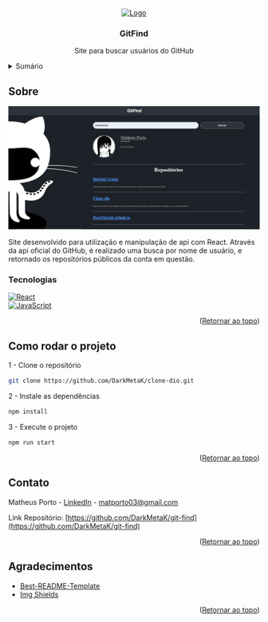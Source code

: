 <a name="readme-top"></a>

<!-- PROJECT LOGO -->
<br />
<div align="center">

  <a href="https://github.com/DarkMetaK/git-find">
    <img src="https://cdn-icons-png.flaticon.com/512/25/25231.png" alt="Logo" width="160" height="160">
  </a>

  <h3 align="center">GitFind</h3>

  <p align="center">
    Site para buscar usuários do GitHub
  </p>
</div>



<!-- TABLE OF CONTENTS -->
<details>
  <summary>Sumário</summary>
  <ol>
    <li>
      <a href="#sobre">Sobre</a>
      <ul>
        <li><a href="#tecnologias">Tecnologias</a></li>
      </ul>
    </li>
    <li>
      <a href="#como-rodar-o-projeto">Como rodar o projeto</a>
    </li>
    <li><a href="#contato">Contato</a></li>
    <li><a href="#agradecimentos">Agradecimentos</a></li>
  </ol>
</details>



<!-- ABOUT THE PROJECT -->
## Sobre

[![Product Name Screen Shot][product-screenshot]](https://darkmetak-gitfind.netlify.app/)

Site desenvolvido para utilização e manipulação de api com React. Através da api oficial do GitHub, é realizado uma busca por nome de usuário, e retornado os repositórios públicos da conta em questão.

### Tecnologias

[![React][React.js]][React-url]<br>
[![JavaScript][JavaScript.js]][JavaScript-url]

<p align="right">(<a href="#readme-top">Retornar ao topo</a>)</p>

<!-- GETTING STARTED -->
## Como rodar o projeto

1 - Clone o repositório
```sh
git clone https://github.com/DarkMetaK/clone-dio.git
```

2 - Instale as dependências
```sh
npm install
```

3 - Execute o projeto
```sh
npm run start
```

<p align="right">(<a href="#readme-top">Retornar ao topo</a>)</p>

<!-- CONTACT -->
## Contato

Matheus Porto - [LinkedIn](https://www.linkedin.com/in/matheusport0/) - matporto03@gmail.com

Link Repositório: [https://github.com/DarkMetaK/git-find](https://github.com/DarkMetaK/git-find)

<p align="right">(<a href="#readme-top">Retornar ao topo</a>)</p>

<!-- ACKNOWLEDGMENTS -->
## Agradecimentos

* [Best-README-Template](https://github.com/othneildrew/Best-README-Template)
* [Img Shields](https://shields.io)

<p align="right">(<a href="#readme-top">Retornar ao topo</a>)</p>


<!-- MARKDOWN LINKS & IMAGES -->
[product-screenshot]: public/template.jpg
[React.js]: https://img.shields.io/badge/React-20232A?style=for-the-badge&logo=react&logoColor=61DAFB
[React-url]: https://reactjs.org/
[JavaScript.js]: https://img.shields.io/badge/javascript-20232A.svg?style=for-the-badge&logo=javascript&logoColor=%23F7DF1E
[JavaScript-url]: https://www.javascript.com/
